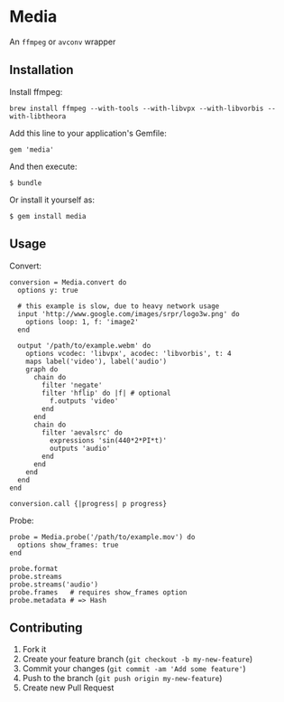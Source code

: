 # Media

An `ffmpeg` or `avconv` wrapper

## Installation

Install ffmpeg:

    brew install ffmpeg --with-tools --with-libvpx --with-libvorbis --with-libtheora

Add this line to your application's Gemfile:

    gem 'media'

And then execute:

    $ bundle

Or install it yourself as:

    $ gem install media

## Usage

Convert:

    conversion = Media.convert do
      options y: true
  
      # this example is slow, due to heavy network usage
      input 'http://www.google.com/images/srpr/logo3w.png' do
        options loop: 1, f: 'image2'
      end
  
      output '/path/to/example.webm' do
        options vcodec: 'libvpx', acodec: 'libvorbis', t: 4
        maps label('video'), label('audio')
        graph do
          chain do
            filter 'negate'
            filter 'hflip' do |f| # optional
              f.outputs 'video'
            end
          end
          chain do
            filter 'aevalsrc' do
              expressions 'sin(440*2*PI*t)'
              outputs 'audio'
            end
          end
        end
      end
    end

    conversion.call {|progress| p progress}
    
Probe:

    probe = Media.probe('/path/to/example.mov') do
      options show_frames: true
    end
    
    probe.format
    probe.streams
    probe.streams('audio')
    probe.frames   # requires show_frames option
    probe.metadata # => Hash
    
## Contributing

1. Fork it
2. Create your feature branch (`git checkout -b my-new-feature`)
3. Commit your changes (`git commit -am 'Add some feature'`)
4. Push to the branch (`git push origin my-new-feature`)
5. Create new Pull Request
